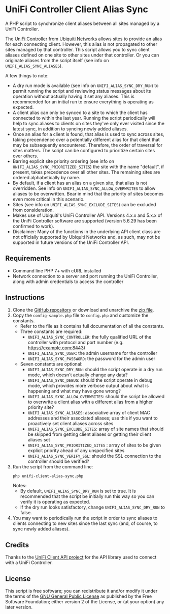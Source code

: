 # UniFi Controller Client Alias Sync

A PHP script to synchronize client aliases between all sites managed by a UniFi Controller.

The [UniFi Controller](https://www.ubnt.com/software/) from [Ubiquiti Networks](https://www.ubnt.com/) allows sites to provide an alias for each connecting client. However, this alias is not propagated to other sites managed by that controller. This script allows you to sync client aliases defined on one site to other sites under that controller. Or you can originate aliases from the script itself (see info on `UNIFI_ALIAS_SYNC_ALIASES`).

A few things to note:

* A dry run mode is available (see info on `UNIFI_ALIAS_SYNC_DRY_RUN`) to permit running the script and reviewing status messages about its operation without actually having it set any aliases. This is recommended for an initial run to ensure everything is operating as expected.
* A client alias can only be synced to a site to which the client has connected to within the last year. Running the script periodically will help to sync aliases to clients on sites they've only ever visited since the latest sync, in addition to syncing newly added aliases.
* Once an alias for a client is found, that alias is used to sync across sites, taking precendence over a potentially different alias for that client that may be subsequently encountered. Therefore, the order of traversal for sites matters. The script can be configured to prioritize certain sites over others.
* Barring explicit site priority ordering (see info on `UNIFI_ALIAS_SYNC_PRIORITIZED_SITES`) the site with the name "default", if present, takes precedence over all other sites. The remaining sites are ordered alphabetically by name.
* By default, if a client has an alias on a given site, that alias is not overridden. See info on `UNIFI_ALIAS_SYNC_ALLOW_OVERWRITES` to allow aliases to be overwritten. Bear in mind that the priority of sites becomes even more critical in this scenario.
* Sites (see info on `UNIFI_ALIAS_SYNC_EXCLUDE_SITES`) can be excluded from consideration.
* Makes use of Ubiquiti's UniFi Controller API. Versions 4.x.x and 5.x.x of the UniFi Controller software are supported (version 5.6.29 has been confirmed to work).
* Disclaimer: Many of the functions in the underlying API client class are not officially supported by Ubiquiti Networks and, as such, may not be supported in future versions of the UniFi Controller API.


## Requirements

* Command line PHP 7+ with cURL installed
* Network connection to a server and port running the UniFi Controller, along with admin credentials to access the controller


## Instructions

1. Clone the [GitHub repository](https://github.com/coffee2code/unifi-client-alias-sync/) or download and unarchive the [zip file](https://github.com/coffee2code/unifi-client-alias-sync/archive/master.zip).
2. Copy the `config-sample.php` file to `config.php` and customize the constants.
   - Refer to the file as it contains full documentation of all the constants.
   - Three constants are required:
     - `UNIFI_ALIAS_SYNC_CONTROLLER`: the fully qualified URL of the controller with protocol and port number (e.g. https://example.com:8443)
     - `UNIFI_ALIAS_SYNC_USER`: the admin username for the controller
     - `UNIFI_ALIAS_SYNC_PASSWORD`: the password for the admin user
   - Seven constants are optional:
     - `UNIFI_ALIAS_SYNC_DRY_RUN`: should the script operate in a dry run mode, which doesn't actually change any data?
     - `UNIFI_ALIAS_SYNC_DEBUG`: should the script operate in debug mode, which provides more verbose output about what is happening and what may have gone wrong?
     - `UNIFI_ALIAS_SYNC_ALLOW_OVERWRITES`: should the script be allowed to overwrite a client alias with a different alias from a higher priority site?
     - `UNIFI_ALIAS_SYNC_ALIASES`: associative array of client MAC addresses and their associated aliases; use this if you want to proactively set client aliases across sites
     - `UNIFI_ALIAS_SYNC_EXCLUDE_SITES`: array of site names that should be skipped from getting client aliases or getting their client aliases set
     - `UNIFI_ALIAS_SYNC_PRIORITIZED_SITES` : array of sites to be given explicit priority ahead of any unspecified sites
     - `UNIFI_ALIAS_SYNC_VERIFY_SSL`: should the SSL connection to the controller should be verified?
3. Run the script from the command line:
   ```sh
   php unifi-client-alias-sync.php
   ```
   Notes:
   - By default, `UNIFI_ALIAS_SYNC_DRY_RUN` is set to true. It is recommended that the script be initially run this way so you can verify it is operating as expected.
   - If the dry run looks satisfactory, change `UNIFI_ALIAS_SYNC_DRY_RUN` to false.
4. You may want to periodically run the script in order to sync aliases to clients connecting to new sites since the last sync (and, of course, to sync newly added aliases).


## Credits

Thanks to the [UniFi Client API project](https://github.com/Art-of-WiFi/UniFi-API-client) for the API library used to connect with a UniFi Controller.


## License

This script is free software; you can redistribute it and/or modify it under the terms of the [GNU General Public License](http://www.gnu.org/licenses/gpl-2.0.html) as published by the Free Software Foundation; either version 2 of the License, or (at your option) any later version.